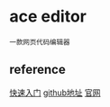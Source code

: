 # ace editor
    一款网页代码编辑器
## reference
[快速入门](https://blog.csdn.net/hj7jay/article/details/78410738)
[github地址](https://github.com/ajaxorg/ace/)
[官网](https://ace.c9.io/)